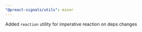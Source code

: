 ```yaml
---
"@preact-signals/utils": minor
---
```


Added `reaction` utility for imperative reaction on deps changes
